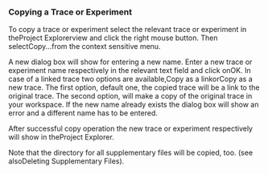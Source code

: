 ### Copying a Trace or Experiment

To copy a trace or experiment select the relevant trace or experiment in theProject Explorerview and click the right mouse button. Then selectCopy...from the context sensitive menu.



A new dialog box will show for entering a new name. Enter a new trace or experiment name respectively in the relevant text field and click onOK. In case of a linked trace two options are available,Copy as a linkorCopy as a new trace. The first option, default one, the copied trace will be a link to the original trace. The second option, will make a copy of the original trace in your workspace. If the new name already exists the dialog box will show an error and a different name has to be entered.





After successful copy operation the new trace or experiment respectively will show in theProject Explorer.

Note that the directory for all supplementary files will be copied, too. (see alsoDeleting Supplementary Files).